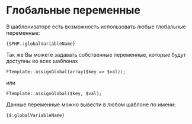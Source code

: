 Глобальные переменные
=====================

В шаблонизаторе есть возможность использовать любые глобальные переменные:
    
    {$PHP.:globalVariableName}

Так же Вы можете задавать собственные переменные, которые будут доступны во всех шаблонах
    
    FTemplate::assignGlobal(array($key => $val));

или
    
    FTemplate::assignGlobal($key, $val);

Данные переменные можно вывести в любом шаблоне по имени:
    
    {$:globalVariableName}
